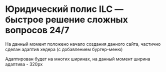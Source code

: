 # Юридический полис ILC — быстрое решение сложных вопросов 24/7

На данный момент положено начало создания данного сайта, частично сделан адаптив хедера (с добавлением бургер-меню)

Адаптирован будет на многих ширинах, на данный момент ширина адаптива - 320px
